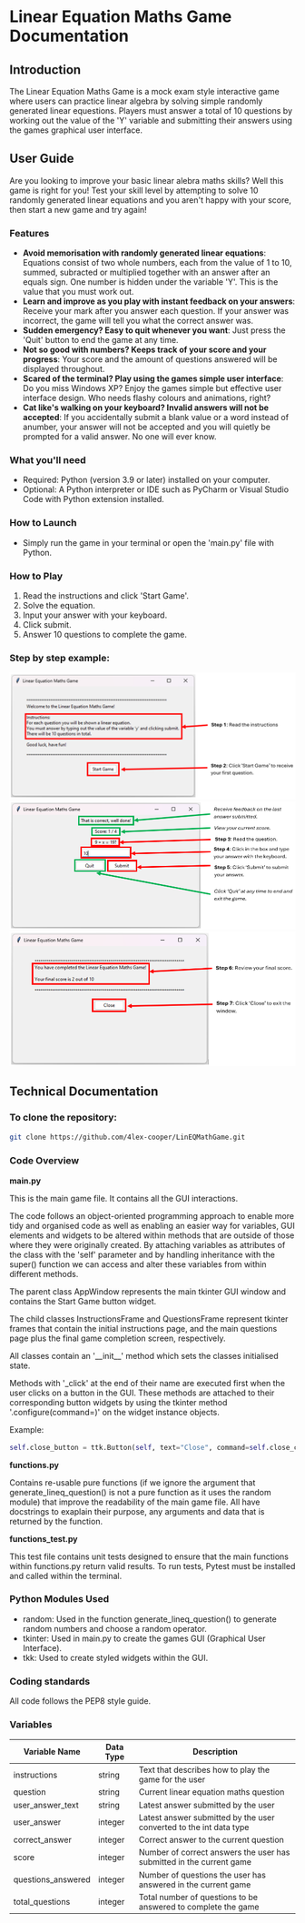 # Linear Equation Maths Game Documentation

## Introduction

The Linear Equation Maths Game is a mock exam style interactive game where users can practice linear algebra by solving simple randomly generated linear equestions. Players must answer a total of 10 questions by working out the value of the 'Y' variable and submitting their answers using the games graphical user interface.


## User Guide

Are you looking to improve your basic linear alebra maths skills? Well this game is right for you! Test your skill level by attempting to solve 10 randomly generated linear equations and you aren't happy with your score, then start a new game and try again!


### Features
- **Avoid memorisation with randomly generated linear equations**: Equations consist of two whole numbers, each from the value of 1 to 10, summed, subracted or multiplied together with an answer after an equals sign. One number is hidden under the variable 'Y'. This is the value that you must work out.
- **Learn and improve as you play with instant feedback on your answers**: Receive your mark after you answer each question. If your answer was incorrect, the game will tell you what the correct answer was. 
- **Sudden emergency? Easy to quit whenever you want**: Just press the 'Quit' button to end the game at any time.
- **Not so good with numbers? Keeps track of your score and your progress**: Your score and the amount of questions answered will be displayed throughout.  
- **Scared of the terminal? Play using the games simple user interface**: Do you miss Windows XP? Enjoy the games simple but effective user interface design. Who needs flashy colours and animations, right?
- **Cat like's walking on your keyboard? Invalid answers will not be accepted**: If you accidentally submit a blank value or a word instead of anumber, your answer will not be accepted and you will quietly be prompted for a valid answer. No one will ever know.


### What you'll need

- Required: Python (version 3.9 or later) installed on your computer.
- Optional: A Python interpreter or IDE such as PyCharm or Visual Studio Code with Python extension installed.

### How to Launch
- Simply run the game in your terminal or open the 'main.py' file with Python.

### How to Play
1. Read the instructions and click 'Start Game'.
2. Solve the equation.
3. Input your answer with your keyboard.
4. Click submit.
5. Answer 10 questions to complete the game.

### Step by step example:
![image of Instructions Page Guide](https://github.com/4lex-cooper/LinEqMathGame/blob/main/Instructions%20Page%20Guide.png)
![image of Questions Page Guide](https://github.com/4lex-cooper/LinEqMathGame/blob/main/Questions%20Page%20Guide.png)
![image of Game Completed Page Guide](https://github.com/4lex-cooper/LinEqMathGame/blob/main/Game%20Completed%20Page%20Guide.png)


## Technical Documentation

### To clone the repository:

```bash
git clone https://github.com/4lex-cooper/LinEQMathGame.git
```


### Code Overview

**main.py**

This is the main game file. It contains all the GUI interactions.

The code follows an object-oriented programming approach to enable more tidy and organised code as well as enabling an easier way for variables, GUI elements and widgets to be altered within methods that are outside of those where they were originally created. By attaching variables as attributes of the class with the 'self' parameter and by handling inheritance with the super() function we can access and alter these variables from within different methods.

The parent class AppWindow represents the main tkinter GUI window and contains the Start Game button widget.

The child classes InstructionsFrame and QuestionsFrame represent tkinter frames that contain the initial instructions page, and the main questions page plus the final game completion screen, respectively.

All classes contain an '\_\_init__' method which sets the classes initialised state. 

Methods with '_click' at the end of their name are executed first when the user clicks on a button in the GUI. These methods are attached to their corresponding button widgets by using the tkinter method '.configure(command=)' on the widget instance objects. 

Example:

```python
self.close_button = ttk.Button(self, text="Close", command=self.close_click)
```

**functions.py**

Contains re-usable pure functions (if we ignore the argument that generate_lineq_question() is not a pure function as it uses the random module) that improve the readability of the main game file. All have docstrings to exaplain their purpose, any arguments and data that is returned by the function.


**functions_test.py**

This test file contains unit tests designed to ensure that the main functions within functions.py return valid results. To run tests, Pytest must be installed and called within the terminal.


### Python Modules Used

- random: Used in the function generate_lineq_question() to generate random numbers and choose a random operator.
- tkinter: Used in main.py to create the games GUI (Graphical User Interface).
- tkk: Used to create styled widgets within the GUI.


### Coding standards

All code follows the PEP8 style guide.


### Variables

| Variable Name     | Data Type | Description                                              |
| ----------------- | --------- | -------------------------------------------------------- |
| instructions      | string    | Text that describes how to play the game for the user |
| question          | string    | Current linear equation maths question |
| user_answer_text  | string    | Latest answer submitted by the user |
| user_answer       | integer   | Latest answer submitted by the user converted to the int data type |
| correct_answer    | integer   | Correct answer to the current question |
| score             | integer   | Number of correct answers the user has submitted in the current game |
| questions_answered | integer  | Number of questions the user has answered in the current game |
| total_questions   | integer   | Total number of questions to be answered to complete the game |





